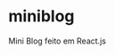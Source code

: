 # miniblog
Mini Blog feito em React.js

<div>
  <img src="https://github.com/fabiodev88/miniblog/blob/main/src/assets/Home-MiniBlog.png" alt="">
  <img src="https://github.com/fabiodev88/miniblog/blob/main/src/assets/home-dark.png" alt="">
</div>

